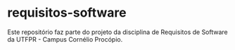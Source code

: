 # requisitos-software
Este repositório faz parte do projeto da disciplina de Requisitos de Software da UTFPR - Campus Cornélio Procópio. 

